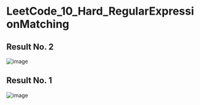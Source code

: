 # LeetCode_10_Hard_RegularExpressionMatching

## Result No. 2

![image](https://github.com/user-attachments/assets/1a7e10c9-0513-4697-8f7e-baff02b00371)

## Result No. 1

![image](https://github.com/user-attachments/assets/28121950-0936-413d-932a-4f56f9cf0a5a)
